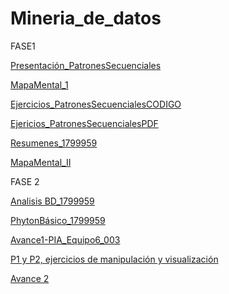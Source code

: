 # Mineria_de_datos
FASE1

[Presentación_PatronesSecuenciales](https://github.com/ValeriaUrbina/Mineria_de_datos/blob/master/Presentaci%C3%B3n_%7BPatrones-Secuenciales%7D_.pdf)

[MapaMental_1](https://github.com/ValeriaUrbina/Mineria_de_datos/blob/master/MapaMental_1_1799959%20(1).pdf)

[Ejercicios_PatronesSecuencialesCODIGO](https://github.com/ValeriaUrbina/Mineria_de_datos/blob/master/EJERCICIOS1_PatronesSecuenciales.ipynb)

[Ejericios_PatronesSecuencialesPDF](https://github.com/MarleneCalderon/Mineria_de_Datos/blob/master/Ejercicios%201.pdf)

[Resumenes_1799959](https://github.com/ValeriaUrbina/Mineria_de_datos/blob/master/Resumenes_1799959.pdf)

[MapaMental_II](https://github.com/ValeriaUrbina/Mineria_de_datos/blob/master/MapaMental_2_%7B1799959%7D.pdf)


FASE 2

[Analisis BD_1799959](https://github.com/ValeriaUrbina/Mineria_de_datos/blob/master/AnalisisBD_1799959.pdf)

[PhytonBásico_1799959](https://github.com/ValeriaUrbina/Mineria_de_datos/blob/master/PhytonB%C3%A1sico_1799959.ipynb)

[Avance1-PIA_Equipo6_003](https://github.com/ulisessolismoises/Mineria_de_datos/blob/master/Avance1-PIA_Equipo6_003Viernes.pdf)

[P1 y P2, ejercicios de manipulación y visualización](https://github.com/ulisessolismoises/Mineria_de_datos/blob/master/Ejercicios%20Python%20miner%C3%ADa%20de%20datos_6_003.ipynb)


[Avance 2](https://github.com/MarleneCalderon/Mineria_de_Datos/blob/master/Avance2%20(1)%20(2)%20(1)%20(1)%20(1)%20(1).ipynb)
